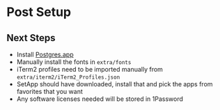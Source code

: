 # Post Setup

## Next Steps

- Install [Postgres.app](https://postgresapp.com)
- Manually install the fonts in `extra/fonts`
- iTerm2 profiles need to be imported manually from `extra/iterm2/iTerm2_Profiles.json`
- SetApp should have downloaded, install that and pick the apps from favorites that you want
- Any software licenses needed will be stored in 1Password
